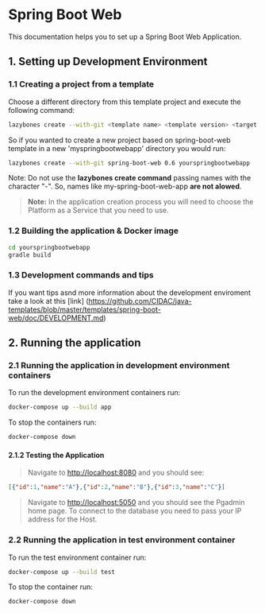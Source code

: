 # Spring Boot Web

This documentation helps you to set up a Spring Boot Web Application.

## 1. Setting up Development Environment

### 1.1 Creating a project from a template

Choose a different directory from this template project and execute the following command:

```sh
lazybones create --with-git <template name> <template version> <target directory>
```

So if you wanted to create a new project based on spring-boot-web template in a new 'myspringbootwebapp' directory you would run:

```sh
lazybones create --with-git spring-boot-web 0.6 yourspringbootwebapp
```

Note: Do not use the **lazybones create command** passing names with the character "-". So, names like my-spring-boot-web-app **are not alowed**.

> **Note:**
In the application creation process you will need to choose the Platform as a Service that you need to use.
>

### 1.2 Building the application & Docker image

```sh
cd yourspringbootwebapp
gradle build
```

### 1.3 Development commands and tips

If you want tips asnd more information about the development enviroment take a look at this [link]
(https://github.com/CIDAC/java-templates/blob/master/templates/spring-boot-web/doc/DEVELOPMENT.md)

## 2. Running the application

### 2.1 Running the application in development environment containers

To run the development environment containers run:

```sh
docker-compose up --build app
```

To stop the containers run:

```sh
docker-compose down
```

#### 2.1.2 Testing the Application

> Navigate to <http://localhost:8080> and you should see:

```json
[{"id":1,"name":"A"},{"id":2,"name":"B"},{"id":3,"name":"C"}]
```

> Navigate to <http://localhost:5050> and you should see the Pgadmin home page. To connect to the database you need to pass your IP address for the Host.

### 2.2 Running the application in test environment container

To run the test environment container run:

```sh
docker-compose up --build test
```

To stop the container run:

```sh
docker-compose down
```